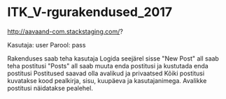 # ITK_V-rgurakendused_2017

http://aavaand-com.stackstaging.com/?

Kasutaja: user
Parool: pass

Rakenduses saab teha kasutaja
Logida seejärel sisse
"New Post" all saab teha postitusi
"Posts" all saab muuta enda postitusi ja kustutada enda postitusi
Postitused saavad olla avalikud ja privaatsed
Kõiki postitusi kuvatakse kood pealkirja, sisu, kuupäeva ja kasutajanimega.
Avalikke postitusi näidatakse pealehel.
